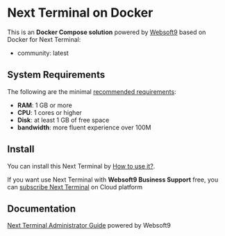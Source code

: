 # Next Terminal on Docker  

This is an **Docker Compose solution** powered by [Websoft9](https://www.websoft9.com) based on Docker for Next Terminal:


 - community:  latest


## System Requirements

The following are the minimal [recommended requirements](https://github.com/onlyoffice/docker#recommended-system-requirements):

* **RAM**: 1 GB or more
* **CPU**: 1 cores or higher
* **Disk**: at least 1 GB of free space
* **bandwidth**: more fluent experience over 100M  

## Install

You can install this Next Terminal by [How to use it?](https://github.com/Websoft9/docker-library#how-to-use-it).   

If you want use Next Terminal with **Websoft9 Business Support** free, you can [subscribe Next Terminal](https://www.websoft9.com/apps) on Cloud platform

## Documentation

[Next Terminal Administrator Guide](https://support.websoft9.com/docs/nextterminal) powered by Websoft9